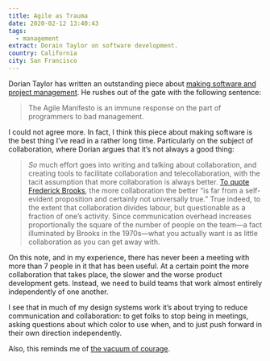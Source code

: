 ```yaml
---
title: Agile as Trauma
date: 2020-02-12 13:40:43
tags:
  - management
extract: Dorain Taylor on software development.
country: California
city: San Francisco 
---
```


Dorian Taylor has written an outstanding piece about [making software and project management](https://doriantaylor.com/agile-as-trauma). He rushes out of the gate with the following sentence:

> The Agile Manifesto is an immune response on the part of programmers to bad management.

I could not agree more. In fact, I think this piece about making software is the best thing I’ve read in a rather long time. Particularly on the subject of collaboration, where Dorian argues that it’s not always a good thing:

> _So_ much effort goes into writing and talking about collaboration, and creating tools to facilitate collaboration and telecollaboration, with the tacit assumption that more collaboration is always better. [To quote Frederick Brooks](http://www.oopsla.org/podcasts/Keynote_FrederickBrooks.mp3#t=535), the more collaboration the better “is far from a self-evident proposition and certainly not universally true.” True indeed, to the extent that collaboration divides labour, but questionable as a fraction of one’s activity. Since communication overhead increases proportionally the square of the number of people on the team—a fact illuminated by Brooks in the 1970s—what you actually want is as little collaboration as you can get away with.

On this note, and in my experience, there has never been a meeting with more than 7 people in it that has been useful. At a certain point the more collaboration that takes place, the slower and the worse product development gets. Instead, we need to build teams that work almost entirely independently of one another. 

I see that in much of my design systems work it’s about trying to reduce communication and collaboration: to get folks to stop being in meetings, asking questions about which color to use when, and to just push forward in their own direction independently. 

Also, this reminds me of [the vacuum of courage](/notes/a-vacuum-of-courage.html).